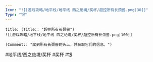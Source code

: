 ```yaml
---
Icon: "![[游戏攻略/地平线/地平线 西之绝境/奖杯/超控所有长颈兽.png|30]]"
Type: "银"
---
```

```ad-common-silver-trophy
title: (Title:: "超控所有长颈兽")
![[游戏攻略/地平线/地平线 西之绝境/奖杯/超控所有长颈兽.png|100]]

(Comment:: "爬到所有长颈兽的头上，并获取它们的信息。")
```

#地平线/西之绝境/奖杯 #奖杯 #银
